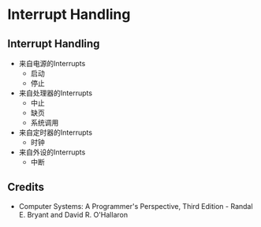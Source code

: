 # Interrupt Handling

## Interrupt Handling
- 来自电源的Interrupts
  - 启动
  - 停止
- 来自处理器的Interrupts
  - 中止
  - 缺页
  - 系统调用
- 来自定时器的Interrupts
  - 时钟
- 来自外设的Interrupts
  - 中断

## Credits
- Computer Systems: A Programmer's Perspective, Third Edition - Randal E. Bryant and David R. O'Hallaron
